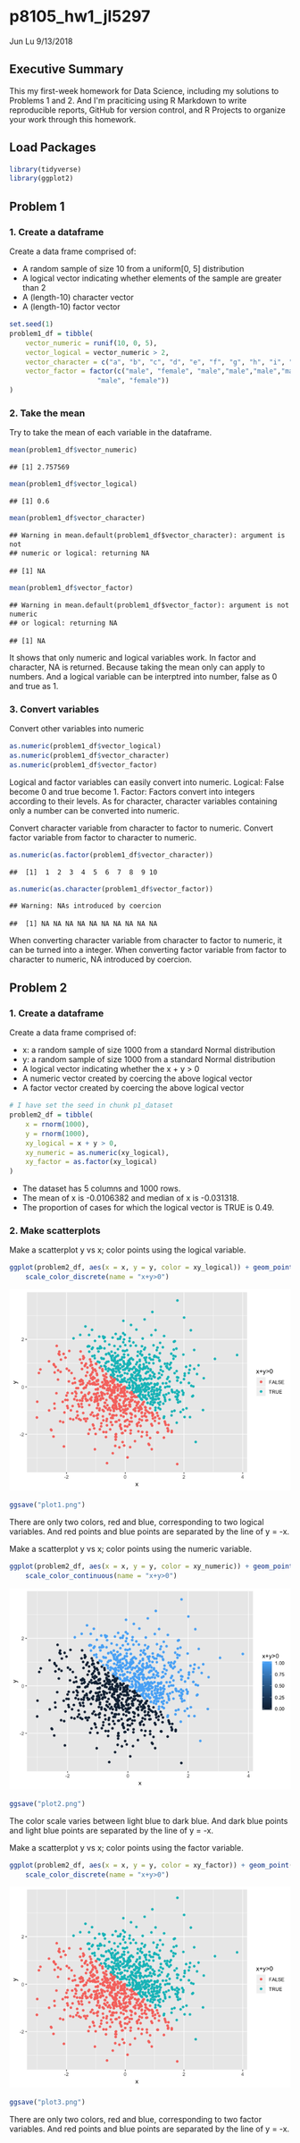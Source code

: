 p8105\_hw1\_jl5297
================
Jun Lu
9/13/2018

Executive Summary
-----------------

This my first-week homework for Data Science, including my solutions to Problems 1 and 2. And I'm praciticing using R Markdown to write reproducible reports, GitHub for version control, and R Projects to organize your work through this homework.

Load Packages
-------------

``` r
library(tidyverse)
library(ggplot2)
```

Problem 1
---------

### 1. Create a dataframe

Create a data frame comprised of:

-   A random sample of size 10 from a uniform\[0, 5\] distribution
-   A logical vector indicating whether elements of the sample are greater than 2
-   A (length-10) character vector
-   A (length-10) factor vector

``` r
set.seed(1)
problem1_df = tibble(
    vector_numeric = runif(10, 0, 5),
    vector_logical = vector_numeric > 2,
    vector_character = c("a", "b", "c", "d", "e", "f", "g", "h", "i", "j"),
    vector_factor = factor(c("male", "female", "male","male","male","male","male","male",
                      "male", "female"))
)
```

### 2. Take the mean

Try to take the mean of each variable in the dataframe.

``` r
mean(problem1_df$vector_numeric)
```

    ## [1] 2.757569

``` r
mean(problem1_df$vector_logical)
```

    ## [1] 0.6

``` r
mean(problem1_df$vector_character)
```

    ## Warning in mean.default(problem1_df$vector_character): argument is not
    ## numeric or logical: returning NA

    ## [1] NA

``` r
mean(problem1_df$vector_factor)
```

    ## Warning in mean.default(problem1_df$vector_factor): argument is not numeric
    ## or logical: returning NA

    ## [1] NA

It shows that only numeric and logical variables work. In factor and character, NA is returned. Because taking the mean only can apply to numbers. And a logical variable can be interptred into number, false as 0 and true as 1.

### 3. Convert variables

Convert other variables into numeric

``` r
as.numeric(problem1_df$vector_logical)
as.numeric(problem1_df$vector_character)
as.numeric(problem1_df$vector_factor)
```

Logical and factor variables can easily convert into numeric.
Logical: False become 0 and true become 1.
Factor: Factors convert into integers according to their levels.
As for character, character variables containing only a number can be converted into numeric.

Convert character variable from character to factor to numeric. Convert factor variable from factor to character to numeric.

``` r
as.numeric(as.factor(problem1_df$vector_character))
```

    ##  [1]  1  2  3  4  5  6  7  8  9 10

``` r
as.numeric(as.character(problem1_df$vector_factor))
```

    ## Warning: NAs introduced by coercion

    ##  [1] NA NA NA NA NA NA NA NA NA NA

When converting character variable from character to factor to numeric, it can be turned into a integer. When converting factor variable from factor to character to numeric, NA introduced by coercion.

Problem 2
---------

### 1. Create a dataframe

Create a data frame comprised of:

-   x: a random sample of size 1000 from a standard Normal distribution
-   y: a random sample of size 1000 from a standard Normal distribution
-   A logical vector indicating whether the x + y &gt; 0
-   A numeric vector created by coercing the above logical vector
-   A factor vector created by coercing the above logical vector

``` r
# I have set the seed in chunk p1_dataset
problem2_df = tibble(
    x = rnorm(1000),
    y = rnorm(1000),
    xy_logical = x + y > 0,
    xy_numeric = as.numeric(xy_logical),
    xy_factor = as.factor(xy_logical)
)
```

-   The dataset has 5 columns and 1000 rows.
-   The mean of x is -0.0106382 and median of x is -0.031318.
-   The proportion of cases for which the logical vector is TRUE is 0.49.

### 2. Make scatterplots

Make a scatterplot y vs x; color points using the logical variable.

``` r
ggplot(problem2_df, aes(x = x, y = y, color = xy_logical)) + geom_point() +
    scale_color_discrete(name = "x+y>0")
```

![](p8105_hw1_jl5297_files/figure-markdown_github/plot1-1.png)

``` r
ggsave("plot1.png")
```

There are only two colors, red and blue, corresponding to two logical variables. And red points and blue points are separated by the line of y = -x.

Make a scatterplot y vs x; color points using the numeric variable.

``` r
ggplot(problem2_df, aes(x = x, y = y, color = xy_numeric)) + geom_point() + 
    scale_color_continuous(name = "x+y>0")
```

![](p8105_hw1_jl5297_files/figure-markdown_github/plot2-1.png)

``` r
ggsave("plot2.png")
```

The color scale varies between light blue to dark blue. And dark blue points and light blue points are separated by the line of y = -x.

Make a scatterplot y vs x; color points using the factor variable.

``` r
ggplot(problem2_df, aes(x = x, y = y, color = xy_factor)) + geom_point() + 
    scale_color_discrete(name = "x+y>0")
```

![](p8105_hw1_jl5297_files/figure-markdown_github/plot3-1.png)

``` r
ggsave("plot3.png")
```

There are only two colors, red and blue, corresponding to two factor variables. And red points and blue points are separated by the line of y = -x.
